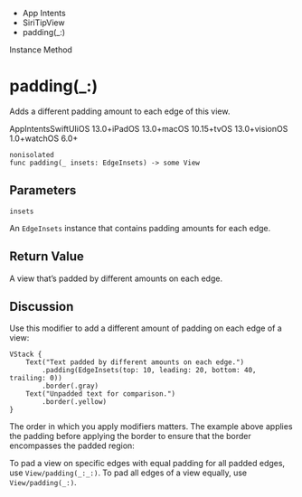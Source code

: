 

- App Intents
- SiriTipView
-  padding(\_:) 

Instance Method

# padding(\_:)

Adds a different padding amount to each edge of this view.

AppIntentsSwiftUIiOS 13.0+iPadOS 13.0+macOS 10.15+tvOS 13.0+visionOS 1.0+watchOS 6.0+

``` source
nonisolated
func padding(_ insets: EdgeInsets) -> some View
```

## Parameters 

`insets`  

An `EdgeInsets` instance that contains padding amounts for each edge.

## Return Value

A view that’s padded by different amounts on each edge.

## Discussion

Use this modifier to add a different amount of padding on each edge of a view:

```
VStack {
    Text("Text padded by different amounts on each edge.")
        .padding(EdgeInsets(top: 10, leading: 20, bottom: 40, trailing: 0))
        .border(.gray)
    Text("Unpadded text for comparison.")
        .border(.yellow)
}
```

The order in which you apply modifiers matters. The example above applies the padding before applying the border to ensure that the border encompasses the padded region:

To pad a view on specific edges with equal padding for all padded edges, use `View/padding(_:_:)`. To pad all edges of a view equally, use `View/padding(_:)`.

